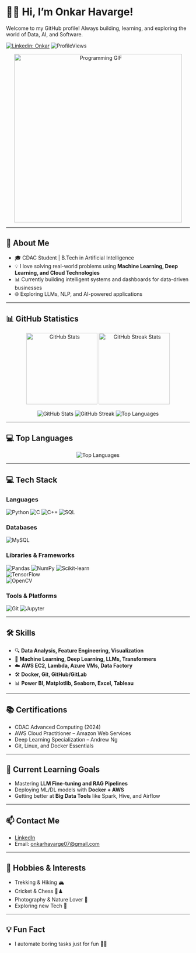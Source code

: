 # 👋🏼 Hi, I’m Onkar Havarge!

Welcome to my GitHub profile! Always building, learning, and exploring the world of Data, AI, and Software.

[![Linkedin: Onkar](https://img.shields.io/badge/-Onkar-blue?style=flat-square&logo=Linkedin&logoColor=white)](https://www.linkedin.com/in/onkarhavarge/)
![ProfileViews](https://komarev.com/ghpvc/?username=onkarhavarge&label=Profile+Views)

<p align="center">
  <img src="https://media.giphy.com/media/qgQUggAC3Pfv687qPC/giphy.gif" width="460" alt="Programming GIF">
</p>

---

## 🚀 About Me

- 🎓 CDAC Student | B.Tech in Artificial Intelligence
- 💡 I love solving real-world problems using **Machine Learning, Deep Learning, and Cloud Technologies**
- 📊 Currently building intelligent systems and dashboards for data-driven businesses
- 🌐 Exploring LLMs, NLP, and AI-powered applications

---

## 📊 GitHub Statistics

<div align="center">
  <img height="195px" src="https://github-readme-stats.vercel.app/api?username=onkarhavarge&show_icons=true&hide_border=true&theme=radical" alt="GitHub Stats" />
  <img height="195px" src="https://github-readme-streak-stats.herokuapp.com/?user=onkarhavarge&hide_border=true&theme=radical" alt="GitHub Streak Stats" />
</div>
<p align="center"> <img src="https://github-readme-stats.vercel.app/api?username=onkarhavarge&show_icons=true&theme=radical" alt="GitHub Stats" /> 
  <img src="https://github-readme-streak-stats.herokuapp.com?user=onkarhavarge&theme=radical" alt="GitHub Streak" />
  <img src="https://github-readme-stats.vercel.app/api/top-langs/?username=onkarhavarge&layout=compact&theme=radical" alt="Top Languages" /> 
</p>

---

## 💻 Top Languages

<p align="center">
  <img src="https://github-readme-stats.vercel.app/api/top-langs/?username=onkarhavarge&layout=compact&theme=radical&hide_border=true" alt="Top Languages" />
</p>

---

## 💻 Tech Stack

### Languages
![Python](https://img.shields.io/badge/Python-3776AB?style=flat-square&logo=python&logoColor=white)
![C](https://img.shields.io/badge/C-A8B9CC?style=flat-square&logo=c&logoColor=white)
![C++](https://img.shields.io/badge/C%2B%2B-00599C?style=flat-square&logo=c%2B%2B&logoColor=white)
![SQL](https://img.shields.io/badge/SQL-003B57?style=flat-square&logo=postgresql&logoColor=white)

### Databases
![MySQL](https://img.shields.io/badge/MySQL-005C84?style=flat-square&logo=mysql&logoColor=white)

### Libraries & Frameworks
![Pandas](https://img.shields.io/badge/Pandas-150458?style=flat-square&logo=pandas&logoColor=white)
![NumPy](https://img.shields.io/badge/NumPy-013243?style=flat-square&logo=numpy&logoColor=white)
![Scikit-learn](https://img.shields.io/badge/Scikit--learn-F7931E?style=flat-square&logo=scikit-learn&logoColor=white)  
![TensorFlow](https://img.shields.io/badge/TensorFlow-FF6F00?style=flat-square&logo=tensorflow&logoColor=white)  
![OpenCV](https://img.shields.io/badge/OpenCV-5C3EE8?style=flat-square&logo=opencv&logoColor=white)

### Tools & Platforms
![Git](https://img.shields.io/badge/Git-F05032?style=flat-square&logo=git&logoColor=white)
![Jupyter](https://img.shields.io/badge/Jupyter-DA5B0E?style=flat-square&logo=jupyter&logoColor=white)

---

## 🛠️ Skills
- 🔍 **Data Analysis, Feature Engineering, Visualization**
- 🧠 **Machine Learning, Deep Learning, LLMs, Transformers**
- ☁️ **AWS EC2, Lambda, Azure VMs, Data Factory**
- 🛠️ **Docker, Git, GitHub/GitLab**
- 📊 **Power BI, Matplotlib, Seaborn, Excel, Tableau**

---

## 📚 Certifications
- CDAC Advanced Computing (2024)
- AWS Cloud Practitioner – Amazon Web Services
- Deep Learning Specialization – Andrew Ng
- Git, Linux, and Docker Essentials

---

## 🎯 Current Learning Goals
- Mastering **LLM Fine-tuning and RAG Pipelines**
- Deploying ML/DL models with **Docker + AWS**
- Getting better at **Big Data Tools** like Spark, Hive, and Airflow

---

## 📫 Contact Me
- [LinkedIn](https://www.linkedin.com/in/onkarhavarge)
- Email: onkarhavarge07@gmail.com 

---

## 🎨 Hobbies & Interests
- Trekking & Hiking 🏔️  
- Cricket & Chess 🏏♟️  
- Photography & Nature Lover 📸  
- Exploring new Tech 🚀  

---

## 💡 Fun Fact
- I automate boring tasks just for fun 🧠🤖

<!---
onkarhavarge/onkarhavarge is a ✨ special ✨ repository because its `README.md` (this file) appears on your GitHub profile.
You can click the Preview link to take a look at your changes.
--->
